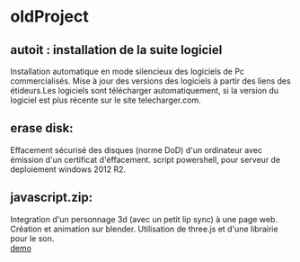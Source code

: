 # oldProject
## autoit : installation de la suite logiciel
Installation automatique en mode silencieux des logiciels de Pc commercialisés.
Mise à jour des versions des logiciels à partir des liens des étideurs.Les logiciels sont télécharger automatiquement, si la version du logiciel est plus récente sur le site telecharger.com.

## erase disk:
Effacement sécurisé des disques (norme DoD) d'un ordinateur avec émission d'un certificat d'éffacement.
script powershell, pour serveur de deploiement windows 2012 R2.

## javascript.zip:
Integration d'un personnage 3d (avec un petit lip sync) à une page web.
Création et animation sur blender.
Utilisation de three.js et d'une librairie pour le son.
<br/><a href="http://gheraibia.free.fr/index1.1.html">demo</a>
